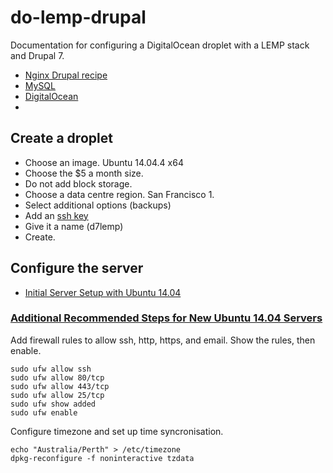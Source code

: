 # do-lemp-drupal
Documentation for configuring a DigitalOcean droplet with a LEMP stack and Drupal 7.

* [Nginx Drupal recipe](https://www.nginx.com/resources/wiki/start/topics/recipes/drupal/)
* [MySQL](https://www.mysql.com/)
* [DigitalOcean](https://cloud.digitalocean.com/droplets)
*

## Create a droplet

* Choose an image. Ubuntu 14.04.4 x64
* Choose the $5 a month size.
* Do not add block storage.
* Choose a data centre region. San Francisco 1.
* Select additional options (backups)
* Add an [ssh key](https://www.digitalocean.com/community/tutorials/how-to-use-ssh-keys-with-digitalocean-droplets)
* Give it a name (d7lemp)
* Create.

## Configure the server

* [Initial Server Setup with Ubuntu 14.04](https://www.digitalocean.com/community/tutorials/initial-server-setup-with-ubuntu-14-04)

### [Additional Recommended Steps for New Ubuntu 14.04 Servers](https://www.digitalocean.com/community/tutorials/additional-recommended-steps-for-new-ubuntu-14-04-servers)

Add firewall rules to allow ssh, http, https, and email. Show the rules, then enable.
```
sudo ufw allow ssh
sudo ufw allow 80/tcp
sudo ufw allow 443/tcp
sudo ufw allow 25/tcp
sudo ufw show added
sudo ufw enable
```

Configure timezone and set up time syncronisation.
```
echo "Australia/Perth" > /etc/timezone    
dpkg-reconfigure -f noninteractive tzdata
```
